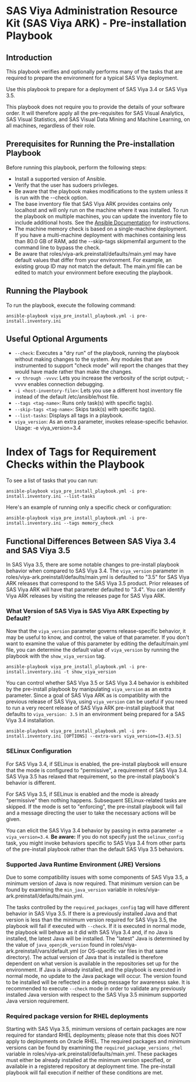 # SAS Viya Administration Resource Kit (SAS Viya ARK) - Pre-installation Playbook

## Introduction
This playbook verifies and optionally performs many of the tasks that are required to prepare the environment for a typical SAS Viya deployment.

Use this playbook to prepare for a deployment of SAS Viya 3.4 or SAS Viya 3.5.

This playbook does not require you to provide the details of your software order.  It will therefore apply all the pre-requisites for SAS Visual Analytics, SAS Visual Statistics, and SAS Visual Data Mining and Machine Learning, on all machines, regardless of their role.


## Prerequisites for Running the Pre-installation Playbook
Before running this playbook, perform the following steps:
* Install a supported version of Ansible.
* Verify that the user has sudoers privileges.
* Be aware that the playbook makes modifications to the system unless it is run with the --check option.
* The base inventory file that SAS Viya ARK provides contains only localhost and will only run on the machine where it was installed. To run the playbook on multiple machines, you can update the inventory file to include additional hosts. See the [Ansible Documentation](http://docs.ansible.com/ansible/latest/intro_inventory.html) for instructions.
* The machine memory check is based on a single-machine deployment.  If you have a multi-machine deployment with machines containing less than 80.0 GB of RAM, add the --skip-tags skipmemfail argument to the command line to bypass the check.
* Be aware that roles/viya-ark.preinstall/defaults/main.yml may have default values that differ from your environment. For example, an existing group ID may not match the default. The main.yml file can be edited to match your environment before executing the playbook.

## Running the Playbook
To run the playbook, execute the following command:
  ```
  ansible-playbook viya_pre_install_playbook.yml -i pre-install.inventory.ini
  ```

## Useful Optional Arguments
* ```--check```: Executes a "dry run" of the playbook, running the playbook without making changes to the system. Any modules that are instrumented to support "check mode" will report the changes that they would have made rather than make the changes.
* ```-v through -vvvv```: Lets you increase the verbosity of the script output; -vvvv enables connection debugging.
* ```-i <host-inventory-file>```: Lets you use a different host inventory file instead of the default /etc/ansible/host file.
* ```--tags <tag-name>```: Runs only task(s) with specific tag(s).
* ```--skip-tags <tag-name>```: Skips task(s) with specific tag(s).
* ```--list-tasks```: Displays all tags in a playbook.
* ```viya_version```: As an extra parameter, invokes release-specific behavior.  Usage: -e viya_version=3.4

# Index of Tags for Requirement Checks within the Playbook
To see a list of tasks that you can run:
  ```
  ansible-playbook viya_pre_install_playbook.yml -i pre-install.inventory.ini --list-tasks
  ```
Here's an example of running only a specific check or configuration:
  ```
  ansible-playbook viya_pre_install_playbook.yml -i pre-install.inventory.ini --tags memory_check
  ```

## Functional Differences Between SAS Viya 3.4 and SAS Viya 3.5
In SAS Viya 3.5, there are some notable changes to pre-install playbook behavior when compared to SAS Viya 3.4.   The ```viya_version``` parameter in roles/viya-ark.preinstall/defaults/main.yml is defaulted to "3.5" for SAS Viya ARK releases that correspond to the SAS Viya 3.5 product.  Prior releases of SAS Viya ARK will have that parameter defaulted to "3.4".  You can identify Viya ARK releases by visiting the releases page for SAS Viya ARK.

### What Version of SAS Viya is SAS Viya ARK Expecting by Default?
Now that the ```viya_version``` parameter governs release-specific behavior, it may be useful to know, and control, the value of that parameter.   If you don't want to examine the value of this parameter by editing the default/main.yml file, you can determine the default value of ```viya_version``` by running the playbook with the ```show_viya_version``` tag.
   ```
   ansible-playbook viya_pre_install_playbook.yml -i pre-install.inventory.ini -t show_viya_version
   ```
You can control whether SAS Viya 3.5 or SAS Viya 3.4 behavior is exhibited by the pre-install playbook by manipulating ```viya_version``` as an extra parameter.   Since a goal of SAS Viya ARK as is compatiblity with the previous release of SAS Viya, using ```viya_version``` can be useful if you need to run a very recent release of SAS Viya ARK pre-install playbook that defaults to ```viya_version: 3.5``` in an environment being prepared for a SAS Viya 3.4 installation.
   ```
   ansible-playbook viya_pre_install_playbook.yml -i pre-install.inventory.ini [OPTIONS] --extra-vars viya_version=[3.4|3.5]
   ```

### SELinux Configuration
For SAS Viya 3.4, if SELinux is enabled, the pre-install playbook will ensure that the mode is configured to "permissive", a requirement of SAS Viya 3.4.  SAS Viya 3.5 has relaxed that requirement, so the pre-install playbook's behavior is different.   

For SAS Viya 3.5, if SELinux is enabled and the mode is already "permissive" then nothing happens.  Subsequent SELinux-related tasks are skipped.  If the mode is set to "enforcing", the pre-install playbook will fail and a message directing the user to take the necessary actions will be given.

You can elicit the SAS Viya 3.4 behavior by passing in extra parameter ```-e viya_version=3.4```.  **Be aware:** If you do not specify just the ```selinux_config``` task, you might invoke behaviors specific to SAS Viya 3.4 from other parts of the pre-install playbook rather than the default SAS Viya 3.5 behaviors.

### Supported Java Runtime Environment (JRE) Versions
Due to some compatibility issues with some components of SAS Viya 3.5, a minimum version of Java is now required.  That minimum version can be found by examining the  ```min_java_version``` variable in roles/viya-ark.preinstall/defaults/main.yml.

The tasks controlled by the ```required_packages_config``` tag will have different behavior in SAS Viya 3.5.  If there is a previously installed Java and that version is less than the minimum version required for SAS Viya 3.5, the playbook will fail if executed with ```--check```.  If it is executed in normal mode, the playbook will behave as it did with SAS Viya 3.4 and, if no Java is installed, the latest Java will be installed.  The "latest" Java is determined by the value of ```java_openjdk_version``` found in roles/viya-ark.preinstall/vars/default.yml (or OS-specific var files in that same directory).  The actual version of Java that is installed is therefore dependent on what version is available in the repositories set up for the environment.
If Java is already installed, and the playbook is executed in normal mode, no update to the Java package will occur.   The version found to be installed will be reflected in a debug message for awareness sake.  It is recommended to execute ```--check``` mode in order to validate any previously installed Java version with respect
to the SAS Viya 3.5 minimum supported Java version requirement.

### Required package version for RHEL deployments
Starting with SAS Viya 3.5, minimum versions of certain packages are now required for standard RHEL deployments; please note that this does NOT apply to deployments on Oracle RHEL.  The required packages and minimum versions can be found by examining the  ```required_package_versions_rhel``` variable in roles/viya-ark.preinstall/defaults/main.yml. These packages must either be already installed at the minimum version specified, or available in a registered repository at deployment time. The pre-install playbook will fail execution if neither of these conditions are met.

